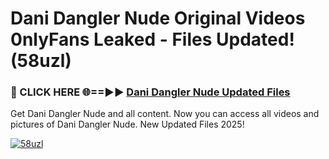 # Dani Dangler Nude Original Videos 0nlyFans Leaked - Files Updated! (58uzl)

<h3>🔴 CLICK HERE 🌐==►► <a href="https://tinyurl.com/52m3yx9h" rel="nofollow">Dani Dangler Nude Updated Files</a></h3>

Get Dani Dangler Nude and all content. Now you can access all videos and pictures of Dani Dangler Nude. New Updated Files 2025!

[![58uzl](https://i.imgur.com/TnHtlc8.gif)](https://tinyurl.com/52m3yx9h)
